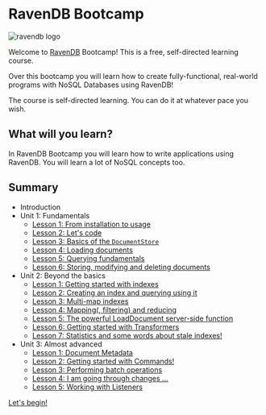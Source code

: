 # RavenDB Bootcamp
![ravendb logo](images/ravendb-logo.png)

Welcome to [RavenDB](http://ravendb.net/ "RavenDB is the premier NoSQL database for .NET") Bootcamp! This is a free, self-directed learning course.

Over this bootcamp you will learn how to create fully-functional, real-world programs with NoSQL Databases using RavenDB! 

The course is self-directed learning. You can do it at whatever pace you wish. 

## What will you learn?
In RavenDB Bootcamp you will learn how to write applications using RavenDB. You will learn a lot of NoSQL concepts too. 

## Summary

* Introduction
* Unit 1: Fundamentals
    * [Lesson 1: From installation to usage](src/Unit-1/lesson1)
    * [Lesson 2: Let's code](src/Unit-1/lesson2)
    * [Lesson 3: Basics of the `DocumentStore`](src/Unit-1/lesson3)
    * [Lesson 4: Loading documents](src/Unit-1/lesson4)
    * [Lesson 5: Querying fundamentals](src/Unit-1/lesson5)
    * [Lesson 6: Storing, modifying and deleting documents](src/Unit-1/lesson6)
* Unit 2: Beyond the basics
    * [Lesson 1: Getting started with indexes](src/Unit-2/lesson1)
    * [Lesson 2: Creating an index and querying using it](src/Unit-2/lesson2)
    * [Lesson 3: Multi-map indexes](src/Unit-2/lesson3)
    * [Lesson 4: Mapping(, filtering) and reducing](src/Unit-2/lesson4)
    * [Lesson 5: The powerful LoadDocument server-side function](src/Unit-2/lesson5)
    * [Lesson 6: Getting started with Transformers](src/Unit-2/lesson6)
    * [Lesson 7: Statistics and some words about stale indexes!](src/Unit-2/lesson7)
* Unit 3: Almost advanced
    * [Lesson 1: Document Metadata](src/Unit-3/lesson1)
    * [Lesson 2: Getting started with Commands!](src/Unit-3/lesson2)
    * [Lesson 3: Performing batch operations](src/Unit-3/lesson3)
    * [Lesson 4: I am going through changes ...](src/Unit-3/lesson4)
    * [Lesson 5: Working with Listeners](src/Unit-3/lesson5)

[Let's begin!](src/Unit-1/lesson1)

